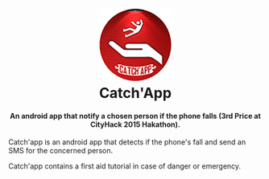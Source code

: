 

<h1 align="center">
  <br>
  <img src="icon.png" />
  <br>
  Catch'App
  <br>
<h4 align="center">An android app that notify a chosen person if the phone falls (3rd Price at CityHack 2015 Hakathon).</h4>


Catch'app is an android app that detects if the phone's fall and send an SMS for the concerned person.

Catch'app contains a first aid tutorial in case of danger or emergency.

